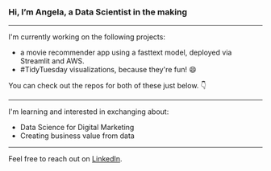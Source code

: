 ### Hi, I’m Angela, a Data Scientist in the making

___________________________

I'm currently working on the following projects:

- a movie recommender app using a fasttext model, deployed via Streamlit and AWS. 
- #TidyTuesday visualizations, because they're fun! :smile:

You can check out the repos for both of these just below. :point_down:

___________________________

I'm learning and interested in exchanging about:

- Data Science for Digital Marketing
- Creating business value from data

___________________________

Feel free to reach out on [LinkedIn](https://www.linkedin.com/in/angela-niederberger/). 


<!---
Alessine/Alessine is a ✨ special ✨ repository because its `README.md` (this file) appears on your GitHub profile.
You can click the Preview link to take a look at your changes.
--->
